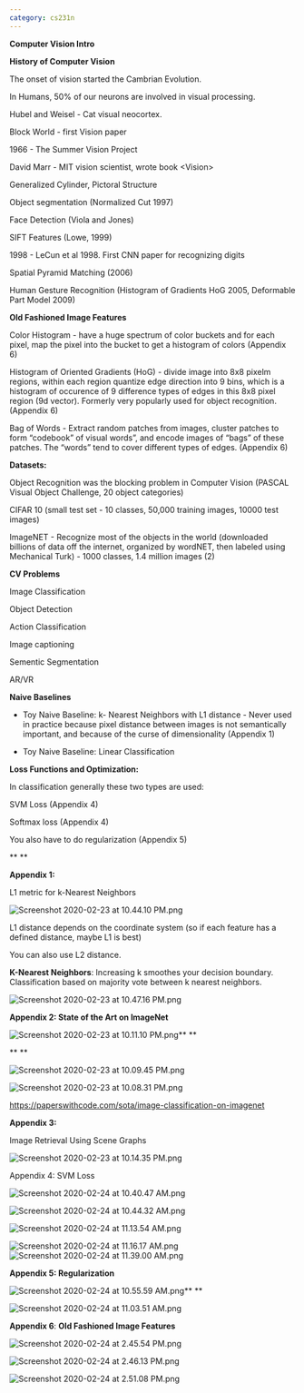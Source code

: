 ```yaml
---
category: cs231n
---
```


**Computer Vision Intro**

**History of Computer Vision**

The onset of vision started the Cambrian Evolution. 

In Humans, 50% of our neurons are involved in visual processing.

Hubel and Weisel - Cat visual neocortex.

Block World - first Vision paper

1966 - The Summer Vision Project

David Marr - MIT vision scientist, wrote book \<Vision\>

Generalized Cylinder, Pictoral Structure

Object segmentation (Normalized Cut 1997)

Face Detection (Viola and Jones)

SIFT Features (Lowe, 1999)

1998 - LeCun et al 1998\. First CNN paper for recognizing digits

Spatial Pyramid Matching (2006)

Human Gesture Recognition (Histogram of Gradients HoG 2005, Deformable Part Model 2009)

**Old Fashioned Image Features**

Color Histogram - have a huge spectrum of color buckets and for each pixel, map the pixel into the bucket to get a histogram of colors (Appendix 6)

Histogram of Oriented Gradients (HoG) - divide image into 8x8 pixelm regions, within each region quantize edge direction into 9 bins, which is a histogram of occurence of 9 difference types of edges in this 8x8 pixel region (9d vector). Formerly very popularly used for object recognition. (Appendix 6)

Bag of Words - Extract random patches from images, cluster patches to form “codebook” of visual words”, and encode images of “bags” of these patches. The “words” tend to cover different types of edges. (Appendix 6)

**Datasets:**

Object Recognition was the blocking problem in Computer Vision (PASCAL Visual Object Challenge, 20 object categories)

CIFAR 10 (small test set - 10 classes, 50,000 training images, 10000 test images)

ImageNET - Recognize most of the objects in the world (downloaded billions of data off the internet, organized by wordNET, then labeled using Mechanical Turk) - 1000 classes, 1.4 million images (2)

**CV Problems**

Image Classification 

Object Detection

Action Classification

Image captioning

Sementic Segmentation

AR/VR

**Naive Baselines**

 - Toy Naive Baseline: k- Nearest Neighbors with L1 distance - Never used in practice because pixel distance between images is not semantically important, and because of the curse of dimensionality (Appendix 1)

 - Toy Naive Baseline: Linear Classification

**Loss Functions and Optimization:**

In classification generally these two types are used:

SVM Loss (Appendix 4)

Softmax loss (Appendix 4)

You also have to do regularization (Appendix 5)

**
**

**Appendix 1:**

L1 metric for k-Nearest Neighbors

![Screenshot 2020-02-23 at 10.44.10 PM.png](/assets/blog_resources/6F223AC67DC8F51127DCB432E3DA5EDC.png)

L1 distance depends on the coordinate system (so if each feature has a defined distance, maybe L1 is best)

You can also use L2 distance. 

**K-Nearest Neighbors**: Increasing k smoothes your decision boundary. Classification based on majority vote between k nearest neighbors.

![Screenshot 2020-02-23 at 10.47.16 PM.png](/assets/blog_resources/9E7233F4094C31FA3008565E1A27BEC7.png)

**Appendix 2: State of the Art on ImageNet**

![Screenshot 2020-02-23 at 10.11.10 PM.png](/assets/blog_resources/ABBC2081A80BB76E4AB4BA8C71EF72B3.png)**
**

**
**

![Screenshot 2020-02-23 at 10.09.45 PM.png](/assets/blog_resources/3C0CD18124519890E9B58F88F528C7E5.png)

![Screenshot 2020-02-23 at 10.08.31 PM.png](/assets/blog_resources/051EAFD94A97DB7D28EFF6DA7C2C64BB.png)

<https://paperswithcode.com/sota/image-classification-on-imagenet>

**Appendix 3:**

Image Retrieval Using Scene Graphs

![Screenshot 2020-02-23 at 10.14.35 PM.png](/assets/blog_resources/785C8DCEF2B650CB354846163EFDE442.png)

Appendix 4: SVM Loss

![Screenshot 2020-02-24 at 10.40.47 AM.png](/assets/blog_resources/32510388F73AE313CC206B91D627F169.png)

![Screenshot 2020-02-24 at 10.44.32 AM.png](/assets/blog_resources/22FD4F9EF664C8316532450F4740B297.png)

![Screenshot 2020-02-24 at 11.13.54 AM.png](/assets/blog_resources/E749F00F3C84BD9E074747DBE7280AB4.png)

![Screenshot 2020-02-24 at 11.16.17 AM.png](/assets/blog_resources/1F37A5E6852F9ACFE15D9615B51303C2.png)![Screenshot 2020-02-24 at 11.39.00 AM.png](/assets/blog_resources/D2ACD583F4C569698C1A88530E707441.png)

**Appendix 5: Regularization**

![Screenshot 2020-02-24 at 10.55.59 AM.png](/assets/blog_resources/56524F105C46B44ACA5012AEAE445ADA.png)**
**

![Screenshot 2020-02-24 at 11.03.51 AM.png](/assets/blog_resources/8359A90CE4E036773EB8F82E52A596D5.png)

**Appendix 6**: **Old Fashioned Image Features**

![Screenshot 2020-02-24 at 2.45.54 PM.png](/assets/blog_resources/2FE5C321A0FE669231AE6114F5B9B314.png)

![Screenshot 2020-02-24 at 2.46.13 PM.png](/assets/blog_resources/7AFC2288AB93B7A8A177559013FB797A.png)

![Screenshot 2020-02-24 at 2.51.08 PM.png](/assets/blog_resources/1C4037E568DC9DBEC39F596F7BB49156.png)